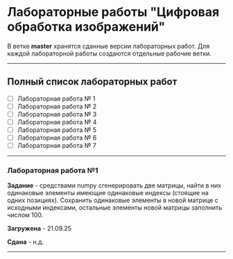# Лабораторные работы "Цифровая обработка изображений"
В ветке **master** хранятся сданные версии лабораторных работ. Для каждой лабораторной работы создаются отдельные рабочие ветки.

---

## Полный список лабораторных работ

- [ ] Лабораторная работа № 1
- [ ] Лабораторная работа № 2
- [ ] Лабораторная работа № 3
- [ ] Лабораторная работа № 4
- [ ] Лабораторная работа № 5
- [ ] Лабораторная работа № 6
- [ ] Лабораторная работа № 7

---

### Лабораторная работа №1

**Задание** - средствами numpy сгенерировать две матрицы, найти в них одинаковые элементы имеющие одинаковые индексы (стоящие на одних позициях). Сохранить одинаковые элементы в новой матрице с исходными индексами, остальные элементы новой матрицы заполнить числом 100.

**Загружена** - 21.09.25 

**Сдана** - н.д.

---

